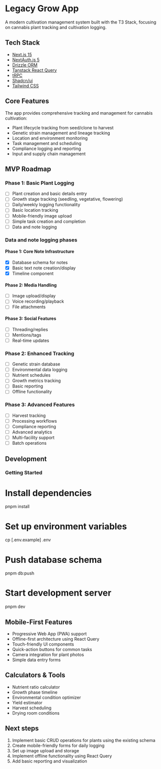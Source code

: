 # Legacy Grow App

A modern cultivation management system built with the T3 Stack, focusing on cannabis plant tracking and cultivation logging.

## Tech Stack

- [Next.js 15](https://nextjs.org)
- [NextAuth.js 5](https://next-auth.js.org)
- [Drizzle ORM](https://orm.drizzle.team)
- [Tanstack React Query](https://tanstack.com/query)
- [tRPC](https://trpc.io)
- [Shadcn/ui](https://ui.shadcn.com)
- [Tailwind CSS](https://tailwindcss.com)

## Core Features

The app provides comprehensive tracking and management for cannabis cultivation:

- Plant lifecycle tracking from seed/clone to harvest
- Genetic strain management and lineage tracking
- Location and environment monitoring
- Task management and scheduling
- Compliance logging and reporting
- Input and supply chain management

## MVP Roadmap

### Phase 1: Basic Plant Logging

- [ ] Plant creation and basic details entry
- [ ] Growth stage tracking (seedling, vegetative, flowering)
- [ ] Daily/weekly logging functionality
- [ ] Basic location tracking
- [ ] Mobile-friendly image upload
- [ ] Simple task creation and completion
- [ ] Data and note logging

### Data and note logging phases

#### Phase 1: Core Note Infrastructure

- [x] Database schema for notes
- [x] Basic text note creation/display
- [x] Timeline component

#### Phase 2: Media Handling

- [ ] Image upload/display
- [ ] Voice recording/playback
- [ ] File attachments

#### Phase 3: Social Features

- [ ] Threading/replies
- [ ] Mentions/tags
- [ ] Real-time updates

### Phase 2: Enhanced Tracking

- [ ] Genetic strain database
- [ ] Environmental data logging
- [ ] Nutrient schedules
- [ ] Growth metrics tracking
- [ ] Basic reporting
- [ ] Offline functionality

### Phase 3: Advanced Features

- [ ] Harvest tracking
- [ ] Processing workflows
- [ ] Compliance reporting
- [ ] Advanced analytics
- [ ] Multi-facility support
- [ ] Batch operations

## Development

### Getting Started

# Install dependencies

pnpm install

# Set up environment variables

cp [.env.example] .env

# Push database schema

pnpm db:push

# Start development server

pnpm dev

## Mobile-First Features

- Progressive Web App (PWA) support
- Offline-first architecture using React Query
- Touch-friendly UI components
- Quick-action buttons for common tasks
- Camera integration for plant photos
- Simple data entry forms

## Calculators & Tools

- Nutrient ratio calculator
- Growth phase timeline
- Environmental condition optimizer
- Yield estimator
- Harvest scheduling
- Drying room conditions

## Next steps

1. Implement basic CRUD operations for plants using the existing schema
2. Create mobile-friendly forms for daily logging
3. Set up image upload and storage
4. Implement offline functionality using React Query
5. Add basic reporting and visualization
